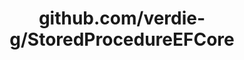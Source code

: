 ---
layout: post
title: github.com/verdie-g/StoredProcedureEFCore
categories: link
tags: [انگلیسی, برنامه‌نویسی]
---